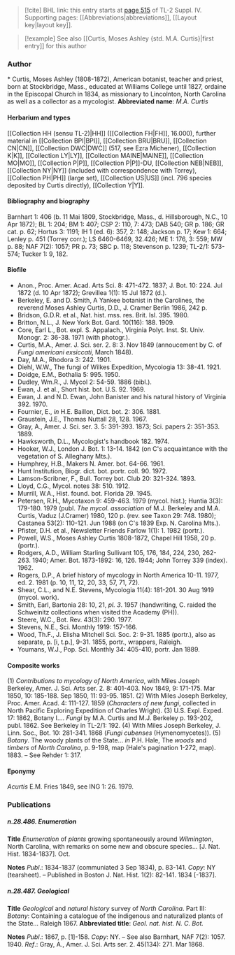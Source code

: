 > [!cite] BHL link: this entry starts at [page 515](https://www.biodiversitylibrary.org/page/33266192) of TL-2 Suppl. IV.
> Supporting pages: [[Abbreviations|abbreviations]], [[Layout key|layout key]].

> [!example] See also [[Curtis, Moses Ashley {std. M.A. Curtis}|first entry]] for this author

### Author

\* Curtis, Moses Ashley (1808-1872), American botanist, teacher and priest, born at Stockbridge, Mass., educated at Williams College until 1827, ordaine in the Episcopal Church in 1834, as missionary to Lincolnton, North Carolina as well as a collector as a mycologist. 
**Abbreviated name**: *M.A. Curtis*

#### Herbarium and types

[[Collection HH (sensu TL-2)|HH]] ([[Collection FH|FH]], 16.000), further material in [[Collection BPI|BPI]], [[Collection BRU|BRU]], [[Collection CN|CN]], [[Collection DWC|DWC]] (517, see Ezra Michener), [[Collection K|K]], [[Collection LY|LY]], [[Collection MAINE|MAINE]], [[Collection MO|MO]], [[Collection P|P]], [[Collection P|P]]-DU, [[Collection NEB|NEB]], [[Collection NY|NY]] (included with correspondence with Torrey), [[Collection PH|PH]] (large set), [[Collection US|US]] (incl. 796 species deposited by Curtis directly), [[Collection Y|Y]].

#### Bibliography and biography

Barnhart 1: 406 (b. 11 Mai 1809, Stockbridge, Mass., d. Hillsborough, N.C., 10 Apr 1872); BL 1: 204; BM 1: 407; CSP 2: 110, 7: 473; DAB 540; GR p. 186; GR cat. p. 62; Hortus 3: 1191; IH 1 (ed. 6): 357, 2: 148; Jackson p. 17; Kew 1: 664; Lenley p. 451 (Torrey corr.); LS 6460-6469, 32.426; ME 1: 176, 3: 559; MW p. 88; NAF 7(2): 1057; PR p. 73; SBC p. 118; Stevenson p. 1239; TL-2/1: 573-574; Tucker 1: 9, 182.

#### Biofile

- Anon., Proc. Amer. Acad. Arts Sci. 8: 471-472. 1837; J. Bot. 10: 224. Jul 1872 (d. 10 Apr 1872); Grevillea 1(1): 15 Jul 1872 (d.).
- Berkeley, E. and D. Smith, A Yankee botanist in the Carolines, the reverend Moses Ashley Curtis, D.D., J. Cramer Berlin 1986, 242 p.
- Bridson, G.D.R. et al., Nat. hist. mss. res. Brit. Isl. 395. 1980.
- Britton, N.L., J. New York Bot. Gard. 10(116): 188. 1909.
- Core, Earl L., Bot. expl. S. Appalach., Virginia Polyt. Inst. St. Univ. Monogr. 2: 36-38. 1971 (with photogr.).
- Curtis, M.A., Amer. J. Sci. ser. 2. 8: 3. Nov 1849 (annoucement by C. of *Fungi americani exsiccati*, March 1848).
- Day, M.A., Rhodora 3: 242. 1901.
- Diehl, W.W., The fungi of Wilkes Expedition, Mycologia 13: 38-41. 1921.
- Doidge, E.M., Bothalia 5: 995. 1950.
- Dudley, Wm.R., J. Mycol 2: 54-59. 1886 (bibl.).
- Ewan, J. et al., Short hist. bot. U.S. 92. 1969.
- Ewan, J. and N.D. Ewan, John Banister and his natural history of Virginia 392. 1970.
- Fournier, E., *in* H.E. Baillon, Dict. bot. 2: 306. 1881.
- Graustein, J.E., Thomas Nuttall 28, 128. 1967.
- Gray, A., Amer. J. Sci. ser. 3. 5: 391-393. 1873; Sci. papers 2: 351-353. 1889.
- Hawksworth, D.L., Mycologist's handbook 182. 1974.
- Hooker, W.J., London J. Bot. 1: 13-14. 1842 (on C's acquaintance with the vegetation of S. Alleghany Mts.).
- Humphrey, H.B., Makers N. Amer. bot. 64-66. 1961.
- Hunt Institution, Biogr. dict. bot. portr. coll. 90. 1972.
- Lamson-Scribner, F., Bull. Torrey bot. Club 20: 321-324. 1893.
- Lloyd, C.G., Mycol. notes 38: 510. 1912.
- Murrill, W.A., Hist. found. bot. Florida 29. 1945.
- Petersen, R.H., Mycotaxon 9: 459-463. 1979 (mycol. hist.); Huntia 3(3): 179-180. 1979 (publ. *The mycol. association* of M.J. Berkeley and M.A. Curtis, Vaduz (J.Cramer) 1980, 120 p. (rev. see Taxon 29: 748. 1980); Castanea 53(2): 110-121. Jun 1988 (on C's 1839 Exp. N. Carolina Mts.).
- Pfister, D.H. et al., Newsletter Friends Farlow 1(1): 1. 1982 (portr.).
- Powell, W.S., Moses Ashley Curtis 1808-1872, Chapel Hill 1958, 20 p. (portr.).
- Rodgers, A.D., William Starling Sullivant 105, 176, 184, 224, 230, 262-263. 1940; Amer. Bot. 1873-1892: 16, 126. 1944; John Torrey 339 (index). 1962.
- Rogers, D.P., A brief history of mycology in North America 10-11. 1977, ed. 2. 1981 (p. 10, 11, 12, 20, 33, 57, 71, 72).
- Shear, C.L., and N.E. Stevens, Mycologia 11(4): 181-201. 30 Aug 1919 (mycol. work).
- Smith, Earl, Bartonia 28: 10, 21, *pl. 3*. 1957 (handwriting, C. raided the Schweinitz collections when visited the Academy (PH)).
- Steere, W.C., Bot. Rev. 43(3): 290. 1977.
- Stevens, N.E., Sci. Monthly 1919: 157-166.
- Wood, Th.F., J. Elisha Mitchell Sci. Soc. 2: 9-31. 1885 (portr.), also as separate, p. \[i, t.p.\], 9-31. 1855, portr., wrappers, Raleigh.
- Youmans, W.J., Pop. Sci. Monthly 34: 405-410, portr. Jan 1889.

#### Composite works

(1) *Contributions to mycology of North America*, with Miles Joseph Berkeley, Amer. J. Sci. Arts ser. 2. 8: 401-403. Nov 1849, 9: 171-175. Mar 1850, 10: 185-188. Sep 1850, 11: 93-95. 1851.
(2) With Miles Joseph Berkeley, Proc. Amer. Acad. 4: 111-127. 1859 (*Characters of new fungi*, collected in North Pacific Exploring Expedition of Charles Wright).
(3) U.S. Expl. Exped. 17: 1862, Botany I.... *Fungi* by M.A. Curtis and M.J. Berkeley p. 193-202, publ. 1862. See Berkeley in TL-2/1: 192.
(4) With Miles Joseph Berkeley, J. Linn. Soc., Bot. 10: 281-341. 1868 (*Fungi cubenses* (Hymenomycetes)).
(5) *Botany*. The woody plants of the State... *in* P.H. Hale, The *woods* and *timbers* of *North Carolina*, p. 9-198, map (Hale's pagination 1-272, map). 1883. – See Rehder 1: 317.

#### Eponymy

*Acurtis* E.M. Fries 1849, see ING 1: 26. 1979.

### Publications

##### n.28.486. Enumeration

**Title**
*Enumeration* of *plants* growing spontaneously around *Wilmington*, North Carolina, with remarks on some new and obscure species... \[J. Nat. Hist. 1834-1837\]. Oct.

**Notes**
*Publ*.: 1834-1837 (communiated 3 Sep 1834), p. 83-141. *Copy*: NY (tearsheet). – Published in Boston J. Nat. Hist. 1(2): 82-141. 1834 \[-1837\].

##### n.28.487. Geological

**Title**
*Geological* and *natural history* survey of *North Carolina*. Part III: *Botany*: Containing a catalogue of the indigenous and naturalized plants of the State... Raleigh 1867.
**Abbreviated title**: *Geol. nat. hist. N. C. Bot.*

**Notes**
*Publ*.: 1867, p. \[1\]-158. *Copy*: NY. – See also Barnhart, NAF 7(2): 1057. 1940.
*Ref*.: Gray, A., Amer. J. Sci. Arts ser. 2. 45(134): 271. Mar 1868.

